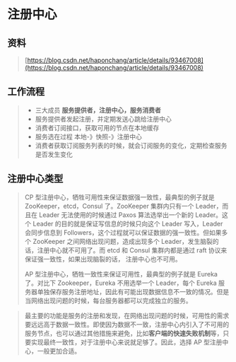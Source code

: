 # 注册中心

## 资料

> [https://blog.csdn.net/haponchang/article/details/93467008](https://blog.csdn.net/haponchang/article/details/93467008)



## 工作流程

> * 三大成员  **服务提供者，注册中心，服务消费者**
> * 服务提供者发起注册，并定期发送心跳给注册中心
> * 消费者订阅接口，获取可用的节点在本地缓存
> * 服务选在过程 本地-》快照-》注册中心
> * 消费者获取订阅服务列表的时候，就会订阅服务的变化，定期检查服务是否发生变化

## 注册中心类型

> CP 型注册中心，牺牲可用性来保证数据强一致性，最典型的例子就是 ZooKeeper，etcd，Consul 了。ZooKeeper 集群内只有一个 Leader，而且在 Leader 无法使用的时候通过 Paxos 算法选举出一个新的 Leader。这个 Leader 的目的就是保证写信息的时候只向这个 Leader 写入，Leader 会同步信息到 Followers，这个过程就可以保证数据的强一致性。但如果多个 ZooKeeper 之间网络出现问题，造成出现多个 Leader，发生脑裂的话，注册中心就不可用了。而 etcd 和 Consul 集群内都是通过 raft 协议来保证强一致性，如果出现脑裂的话， 注册中心也不可用。
>
>
>
> AP 型注册中心，牺牲一致性来保证可用性，最典型的例子就是 Eureka 了。对比下 Zookeeper，Eureka 不用选举一个 Leader，每个 Eureka 服务器单独保存服务注册地址，因此有可能出现数据信息不一致的情况。但是当网络出现问题的时候，每台服务器都可以完成独立的服务。



> 最主要的功能是服务的注册和发现，在网络出现问题的时候，可用性的需求要远远高于数据一致性。即使因为数据不一致，注册中心内引入了不可用的服务节点，也可以通过其他措施来避免，比如**客户端的快速失败机制**等，只要实现最终一致性，对于注册中心来说就足够了。因此，选择 AP 型注册中心，一般更加合适。







